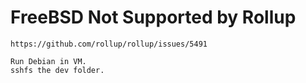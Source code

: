 # FreeBSD Not Supported by Rollup 
    
    https://github.com/rollup/rollup/issues/5491
    
    Run Debian in VM.
    sshfs the dev folder.
